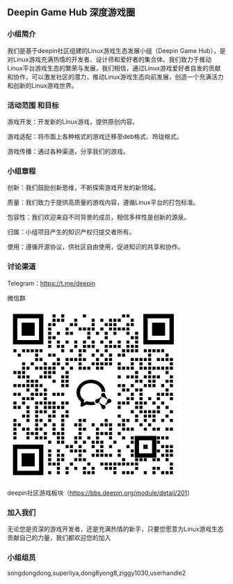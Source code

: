 ## Deepin Game Hub     深度游戏圈  

### 小组简介  

我们是基于deepin社区组建的Linux游戏生态发展小组（Deepin Game Hub），是对Linux游戏充满热情的开发者、设计师和爱好者的集合体。我们致力于推动Linux平台游戏生态的繁荣与发展，我们相信，通过Linux游戏爱好者自发的贡献和协作，可以激发社区的潜力，推动Linux游戏生态向前发展，创造一个充满活力和创新的Linux游戏世界。

### 活动范围  和目标

游戏开发：开发新的Linux游戏，提供原创内容。

游戏适配：将市面上各种格式的游戏迁移至deb格式、玲珑格式。

游戏传播：通过各种渠道，分享我们的游戏。

### 小组章程  

创新：我们鼓励创新思维，不断探索游戏开发的新领域。

质量：我们致力于提供高质量的游戏内容，遵循Linux平台的打包标准。

包容性：我们欢迎来自不同背景的成员，相信多样性是创新的源泉。

归属：小组项目产生的知识产权归提交者所有。

使用：遵循开源协议，供社区自由使用，促进知识的共享和协作。 



### 讨论渠道  
Telegram：https://t.me/deepin

微信群

![微信群](./img/wehcat.png '微信群')

deepin社区游戏板块（<https://bbs.deepin.org/module/detail/201>）



### 加入我们  

无论您是资深的游戏开发者，还是充满热情的新手，只要您愿意为Linux游戏生态贡献自己的力量，我们都欢迎您的加入



### 小组组员  
songdongdong,superliya,dong8yong8,ziggy1030,userhandle2
